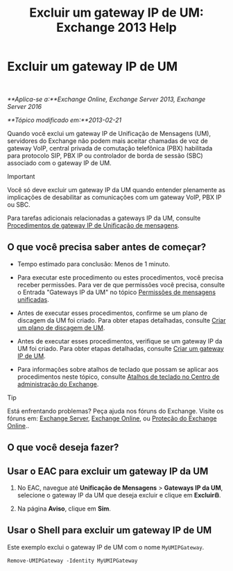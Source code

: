 ﻿---
title: 'Excluir um gateway IP de UM: Exchange 2013 Help'
TOCTitle: Excluir um gateway IP de UM
ms:assetid: 569d3741-67dd-4597-8d28-010011be0c12
ms:mtpsurl: https://technet.microsoft.com/pt-br/library/Aa998214(v=EXCHG.150)
ms:contentKeyID: 50485627
ms.date: 05/22/2018
mtps_version: v=EXCHG.150
ms.translationtype: MT
---

# Excluir um gateway IP de UM

 

_**Aplica-se a:**Exchange Online, Exchange Server 2013, Exchange Server 2016_

_**Tópico modificado em:**2013-02-21_

Quando você exclui um gateway IP de Unificação de Mensagens (UM), servidores do Exchange não podem mais aceitar chamadas de voz de gateway VoIP, central privada de comutação telefônica (PBX) habilitada para protocolo SIP, PBX IP ou controlador de borda de sessão (SBC) associado com o gateway IP de UM.


> [!IMPORTANT]
> Você só deve excluir um gateway IP da UM quando entender plenamente as implicações de desabilitar as comunicações com um gateway VoIP, PBX IP ou SBC.



Para tarefas adicionais relacionadas a gateways IP da UM, consulte [Procedimentos de gateway IP de Unificação de mensagens](um-ip-gateway-procedures-exchange-2013-help.md).

## O que você precisa saber antes de começar?

  - Tempo estimado para conclusão: Menos de 1 minuto.

  - Para executar este procedimento ou estes procedimentos, você precisa receber permissões. Para ver de que permissões você precisa, consulte o Entrada "Gateways IP da UM" no tópico [Permissões de mensagens unificadas](unified-messaging-permissions-exchange-2013-help.md).

  - Antes de executar esses procedimentos, confirme se um plano de discagem da UM foi criado. Para obter etapas detalhadas, consulte [Criar um plano de discagem de UM](create-a-um-dial-plan-exchange-2013-help.md).

  - Antes de executar esses procedimentos, verifique se um gateway IP da UM foi criado. Para obter etapas detalhadas, consulte [Criar um gateway IP de UM](create-a-um-ip-gateway-exchange-2013-help.md).

  - Para informações sobre atalhos de teclado que possam se aplicar aos procedimentos neste tópico, consulte [Atalhos de teclado no Centro de administração do Exchange](keyboard-shortcuts-in-the-exchange-admin-center-exchange-online-protection-help.md).


> [!TIP]
> Está enfrentando problemas? Peça ajuda nos fóruns do Exchange. Visite os fóruns em: <A href="https://go.microsoft.com/fwlink/p/?linkid=60612">Exchange Server</A>, <A href="https://go.microsoft.com/fwlink/p/?linkid=267542">Exchange Online</A>, ou <A href="https://go.microsoft.com/fwlink/p/?linkid=285351">Proteção do Exchange Online</A>..



## O que você deseja fazer?

## Usar o EAC para excluir um gateway IP da UM

1.  No EAC, navegue até **Unificação de Mensagens** \> **Gateways IP da UM**, selecione o gateway IP da UM que deseja excluir e clique em **Excluir**![Excluir ícone](images/JJ673559.14f639f6-61e8-4418-bbfb-0db14de9d2f5(EXCHG.150).gif "Excluir ícone").

2.  Na página **Aviso**, clique em **Sim**.

## Usar o Shell para excluir um gateway IP de UM

Este exemplo exclui o gateway IP de UM com o nome `MyUMIPGateway`.

    Remove-UMIPGateway -Identity MyUMIPGateway

